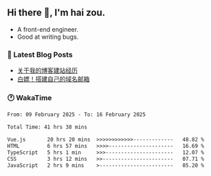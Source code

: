 ## Hi there 👋, I'm hai zou.

- A front-end engineer.
- Good at writing bugs.

### 📖 Latest Blog Posts
<!-- BLOG-POST-LIST:START -->
- [关于我的博客建站经历](https://www.izou.top/2025/01/blog-site-build/)
- [白嫖！搭建自己的域名邮箱](https://www.izou.top/2025/01/domain-mail/)
<!-- BLOG-POST-LIST:END -->

### 🕐 WakaTime
<!--START_SECTION:waka-->

```txt
From: 09 February 2025 - To: 16 February 2025

Total Time: 41 hrs 38 mins

Vue.js       20 hrs 20 mins  >>>>>>>>>>>>-------------   48.82 %
HTML         6 hrs 57 mins   >>>>---------------------   16.69 %
TypeScript   5 hrs 1 min     >>>----------------------   12.07 %
CSS          3 hrs 12 mins   >>-----------------------   07.71 %
JavaScript   2 hrs 9 mins    >------------------------   05.20 %
```

<!--END_SECTION:waka-->
